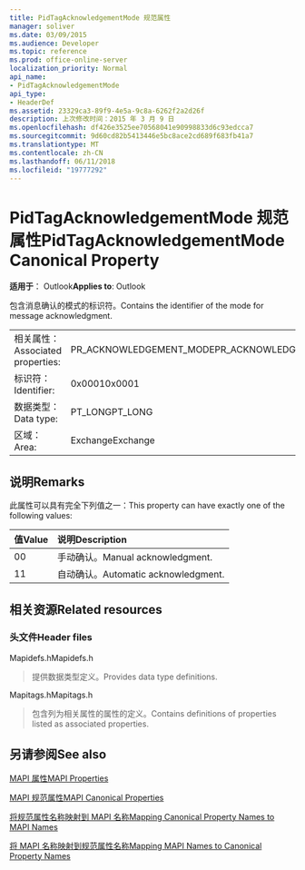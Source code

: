 ```yaml
---
title: PidTagAcknowledgementMode 规范属性
manager: soliver
ms.date: 03/09/2015
ms.audience: Developer
ms.topic: reference
ms.prod: office-online-server
localization_priority: Normal
api_name:
- PidTagAcknowledgementMode
api_type:
- HeaderDef
ms.assetid: 23329ca3-89f9-4e5a-9c8a-6262f2a2d26f
description: 上次修改时间：2015 年 3 月 9 日
ms.openlocfilehash: df426e3525ee70568041e90998833d6c93edcca7
ms.sourcegitcommit: 9d60cd82b5413446e5bc8ace2cd689f683fb41a7
ms.translationtype: MT
ms.contentlocale: zh-CN
ms.lasthandoff: 06/11/2018
ms.locfileid: "19777292"
---
```

# <a name="pidtagacknowledgementmode-canonical-property"></a><span data-ttu-id="80822-103">PidTagAcknowledgementMode 规范属性</span><span class="sxs-lookup"><span data-stu-id="80822-103">PidTagAcknowledgementMode Canonical Property</span></span>

  
  
<span data-ttu-id="80822-104">**适用于**： Outlook</span><span class="sxs-lookup"><span data-stu-id="80822-104">**Applies to**: Outlook</span></span> 
  
<span data-ttu-id="80822-105">包含消息确认的模式的标识符。</span><span class="sxs-lookup"><span data-stu-id="80822-105">Contains the identifier of the mode for message acknowledgment.</span></span>
  
|||
|:-----|:-----|
|<span data-ttu-id="80822-106">相关属性：</span><span class="sxs-lookup"><span data-stu-id="80822-106">Associated properties:</span></span>  <br/> |<span data-ttu-id="80822-107">PR_ACKNOWLEDGEMENT_MODE</span><span class="sxs-lookup"><span data-stu-id="80822-107">PR_ACKNOWLEDGEMENT_MODE</span></span>  <br/> |
|<span data-ttu-id="80822-108">标识符：</span><span class="sxs-lookup"><span data-stu-id="80822-108">Identifier:</span></span>  <br/> |<span data-ttu-id="80822-109">0x0001</span><span class="sxs-lookup"><span data-stu-id="80822-109">0x0001</span></span>  <br/> |
|<span data-ttu-id="80822-110">数据类型：</span><span class="sxs-lookup"><span data-stu-id="80822-110">Data type:</span></span>  <br/> |<span data-ttu-id="80822-111">PT_LONG</span><span class="sxs-lookup"><span data-stu-id="80822-111">PT_LONG</span></span>  <br/> |
|<span data-ttu-id="80822-112">区域：</span><span class="sxs-lookup"><span data-stu-id="80822-112">Area:</span></span>  <br/> |<span data-ttu-id="80822-113">Exchange</span><span class="sxs-lookup"><span data-stu-id="80822-113">Exchange</span></span>  <br/> |
   
## <a name="remarks"></a><span data-ttu-id="80822-114">说明</span><span class="sxs-lookup"><span data-stu-id="80822-114">Remarks</span></span>

<span data-ttu-id="80822-115">此属性可以具有完全下列值之一：</span><span class="sxs-lookup"><span data-stu-id="80822-115">This property can have exactly one of the following values:</span></span>
  
|<span data-ttu-id="80822-116">**值**</span><span class="sxs-lookup"><span data-stu-id="80822-116">**Value**</span></span>|<span data-ttu-id="80822-117">**说明**</span><span class="sxs-lookup"><span data-stu-id="80822-117">**Description**</span></span>|
|:-----|:-----|
|<span data-ttu-id="80822-118">0</span><span class="sxs-lookup"><span data-stu-id="80822-118">0</span></span>  <br/> |<span data-ttu-id="80822-119">手动确认。</span><span class="sxs-lookup"><span data-stu-id="80822-119">Manual acknowledgment.</span></span>  <br/> |
|<span data-ttu-id="80822-120">1</span><span class="sxs-lookup"><span data-stu-id="80822-120">1</span></span>  <br/> |<span data-ttu-id="80822-121">自动确认。</span><span class="sxs-lookup"><span data-stu-id="80822-121">Automatic acknowledgment.</span></span>  <br/> |
   
## <a name="related-resources"></a><span data-ttu-id="80822-122">相关资源</span><span class="sxs-lookup"><span data-stu-id="80822-122">Related resources</span></span>

### <a name="header-files"></a><span data-ttu-id="80822-123">头文件</span><span class="sxs-lookup"><span data-stu-id="80822-123">Header files</span></span>

<span data-ttu-id="80822-124">Mapidefs.h</span><span class="sxs-lookup"><span data-stu-id="80822-124">Mapidefs.h</span></span>
  
> <span data-ttu-id="80822-125">提供数据类型定义。</span><span class="sxs-lookup"><span data-stu-id="80822-125">Provides data type definitions.</span></span>
    
<span data-ttu-id="80822-126">Mapitags.h</span><span class="sxs-lookup"><span data-stu-id="80822-126">Mapitags.h</span></span>
  
> <span data-ttu-id="80822-127">包含列为相关属性的属性的定义。</span><span class="sxs-lookup"><span data-stu-id="80822-127">Contains definitions of properties listed as associated properties.</span></span>
    
## <a name="see-also"></a><span data-ttu-id="80822-128">另请参阅</span><span class="sxs-lookup"><span data-stu-id="80822-128">See also</span></span>



[<span data-ttu-id="80822-129">MAPI 属性</span><span class="sxs-lookup"><span data-stu-id="80822-129">MAPI Properties</span></span>](mapi-properties.md)
  
[<span data-ttu-id="80822-130">MAPI 规范属性</span><span class="sxs-lookup"><span data-stu-id="80822-130">MAPI Canonical Properties</span></span>](mapi-canonical-properties.md)
  
[<span data-ttu-id="80822-131">将规范属性名称映射到 MAPI 名称</span><span class="sxs-lookup"><span data-stu-id="80822-131">Mapping Canonical Property Names to MAPI Names</span></span>](mapping-canonical-property-names-to-mapi-names.md)
  
[<span data-ttu-id="80822-132">将 MAPI 名称映射到规范属性名称</span><span class="sxs-lookup"><span data-stu-id="80822-132">Mapping MAPI Names to Canonical Property Names</span></span>](mapping-mapi-names-to-canonical-property-names.md)

